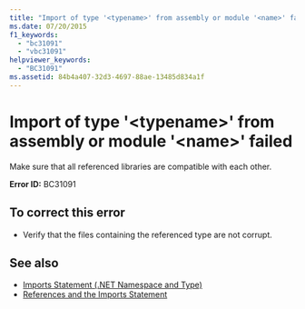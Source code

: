```yaml
---
title: "Import of type '<typename>' from assembly or module '<name>' failed"
ms.date: 07/20/2015
f1_keywords: 
  - "bc31091"
  - "vbc31091"
helpviewer_keywords: 
  - "BC31091"
ms.assetid: 84b4a407-32d3-4697-88ae-13485d834a1f
---
```

# Import of type '\<typename>' from assembly or module '\<name>' failed
Make sure that all referenced libraries are compatible with each other.  
  
 **Error ID:** BC31091  
  
## To correct this error  
  
-   Verify that the files containing the referenced type are not corrupt.  
  
## See also
- [Imports Statement (.NET Namespace and Type)](../../visual-basic/language-reference/statements/imports-statement-net-namespace-and-type.md)
- [References and the Imports Statement](../../visual-basic/programming-guide/program-structure/references-and-the-imports-statement.md)
